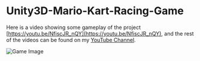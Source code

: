 # Unity3D-Mario-Kart-Racing-Game
Here is a video showing some gameplay of the project  [https://youtu.be/NfiscJR_nQY](https://youtu.be/NfiscJR_nQY), 
and the rest of the videos can be found on my [YouTube Channel](https://www.youtube.com/c/ishaan35).

![Game Image](https://github.com/[Ishaan35]/[Unity3D-Mario-Kart-Racing-Game]/blob/main/GameSnapshot.png?raw=true)
